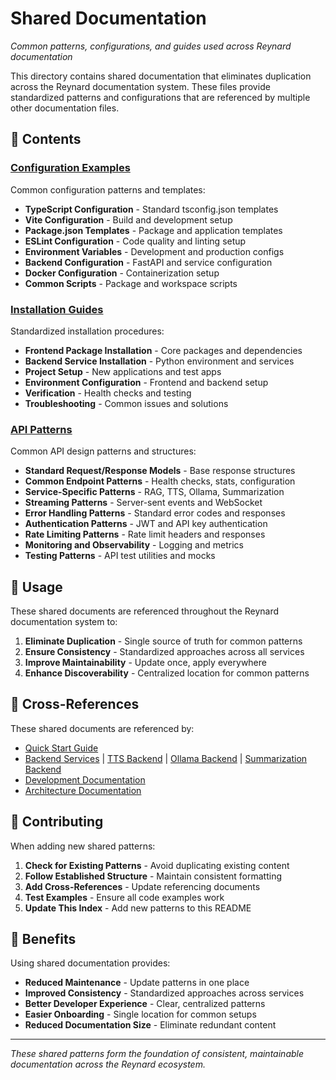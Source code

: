 # Shared Documentation

_Common patterns, configurations, and guides used across Reynard documentation_

This directory contains shared documentation that
eliminates duplication across the Reynard documentation system. These files provide standardized patterns and
configurations that are referenced by multiple other documentation files.

## 📁 Contents

### [Configuration Examples](./configuration-examples.md)

Common configuration patterns and templates:

- **TypeScript Configuration** - Standard tsconfig.json templates
- **Vite Configuration** - Build and development setup
- **Package.json Templates** - Package and application templates
- **ESLint Configuration** - Code quality and linting setup
- **Environment Variables** - Development and production configs
- **Backend Configuration** - FastAPI and service configuration
- **Docker Configuration** - Containerization setup
- **Common Scripts** - Package and workspace scripts

### [Installation Guides](./installation-guides.md)

Standardized installation procedures:

- **Frontend Package Installation** - Core packages and dependencies
- **Backend Service Installation** - Python environment and services
- **Project Setup** - New applications and test apps
- **Environment Configuration** - Frontend and backend setup
- **Verification** - Health checks and testing
- **Troubleshooting** - Common issues and solutions

### [API Patterns](./api-patterns.md)

Common API design patterns and structures:

- **Standard Request/Response Models** - Base response structures
- **Common Endpoint Patterns** - Health checks, stats, configuration
- **Service-Specific Patterns** - RAG, TTS, Ollama, Summarization
- **Streaming Patterns** - Server-sent events and WebSocket
- **Error Handling Patterns** - Standard error codes and responses
- **Authentication Patterns** - JWT and API key authentication
- **Rate Limiting Patterns** - Rate limit headers and responses
- **Monitoring and Observability** - Logging and metrics
- **Testing Patterns** - API test utilities and mocks

## 🎯 Usage

These shared documents are referenced throughout the Reynard documentation system to:

1. **Eliminate Duplication** - Single source of truth for common patterns
2. **Ensure Consistency** - Standardized approaches across all services
3. **Improve Maintainability** - Update once, apply everywhere
4. **Enhance Discoverability** - Centralized location for common patterns

## 🔗 Cross-References

These shared documents are referenced by:

- [Quick Start Guide](../quickstart.md)
- [Backend Services](../rag-backend.md) | [TTS Backend](../tts-backend.md) | [Ollama Backend](../ollama-backend.md) | [Summarization Backend](../summarization-backend.md)
- [Development Documentation](../development/)
- [Architecture Documentation](../architecture/)

## 📝 Contributing

When adding new shared patterns:

1. **Check for Existing Patterns** - Avoid duplicating existing content
2. **Follow Established Structure** - Maintain consistent formatting
3. **Add Cross-References** - Update referencing documents
4. **Test Examples** - Ensure all code examples work
5. **Update This Index** - Add new patterns to this README

## 🚀 Benefits

Using shared documentation provides:

- **Reduced Maintenance** - Update patterns in one place
- **Improved Consistency** - Standardized approaches across services
- **Better Developer Experience** - Clear, centralized patterns
- **Easier Onboarding** - Single location for common setups
- **Reduced Documentation Size** - Eliminate redundant content

---

_These shared patterns form the foundation of consistent, maintainable documentation across the Reynard ecosystem._
